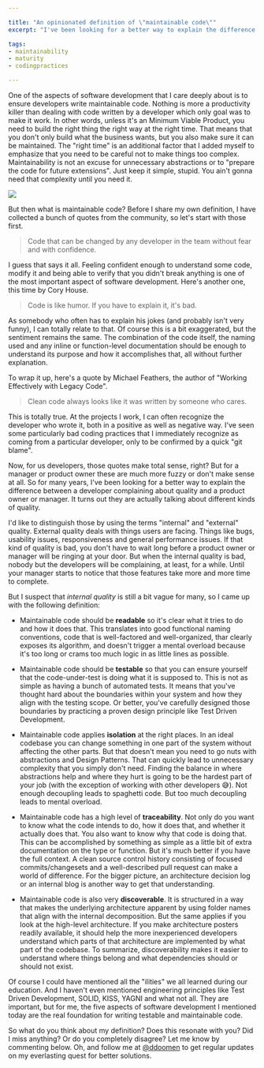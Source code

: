 ```yaml
---

title: "An opinionated definition of \"maintainable code\""
excerpt: "I've been looking for a better way to explain the difference between a developer complaining about quality and a product owner or manager."

tags:
- maintainability
- maturity
- codingpractices

---
```


One of the aspects of software development that I care deeply about is to ensure developers write maintainable code. Nothing is more a productivity killer than dealing with code written by a developer which only goal was to make it work. In other words, unless it's an Minimum Viable Product, you need to build the right thing the right way at the right time. That means that you don't only build what the business wants, but you also make sure it can be maintained. The "right time" is an additional factor that I added myself to emphasize that you need to be careful not to make things too complex. Maintainability is not an excuse for unnecessary abstractions or to "prepare the code for future extensions". Just keep it simple, stupid. You ain't gonna need that complexity until you need it. 

<img src="{{ site.url }}{{ site.baseurl }}/assets/images/posts/2023/humorquote.jpg" class="align-center"/> 

But then what is maintainable code? Before I share my own definition, I have collected a bunch of quotes from the community, so let's start with those first. 

> Code that can be changed by any developer in the team without fear and with confidence.

I guess that says it all. Feeling confident enough to understand some code, modify it and being able to verify that you didn't break anything is one of the most important aspect of software development. Here's another one, this time by Cory House.

> Code is like humor. If you have to explain it, it's bad.

As somebody who often has to explain his jokes (and probably isn't very funny), I can totally relate to that. Of course this is a bit exaggerated, but the sentiment remains the same. The combination of the code itself, the naming used and any inline or function-level documentation should be enough to understand its purpose and how it accomplishes that, all without further explanation. 

To wrap it up, here's a quote by Michael Feathers, the author of  "Working Effectively with Legacy Code".

> Clean code always looks like it was written by someone who cares.

This is totally true. At the projects I work, I can often recognize the developer who wrote it, both in a positive as well as negative way. I've seen some particularly bad coding practices that I immediately recognize as coming from a particular developer, only to be confirmed by a quick "git blame". 

Now, for us developers, those quotes make total sense, right? But for a manager or product owner these are much more fuzzy or don't make sense at all. So for many years, I've been looking for a better way to explain the difference between a developer complaining about quality and a product owner or manager. It turns out they are actually talking about different kinds of quality. 

I'd like to distinguish those by using the terms "internal" and "external" quality. External quality deals with things users are facing. Things like bugs, usability issues, responsiveness and general performance issues. If that kind of quality is bad, you don't have to wait long before a product owner or manager will be ringing at your door. But when the internal quality is bad, nobody but the developers will be complaining, at least, for a while. Until your manager starts to notice that those features take more and more time to complete. 

But I suspect that _internal quality_ is still a bit vague for many, so I came up with the following definition:

* Maintainable code should be **readable** so it's clear what it tries to do and how it does that. This translates into good functional naming conventions, code that is well-factored and well-organized, thar clearly exposes its algorithm, and doesn't trigger a mental overload because it's too long or crams too much logic in as little lines as possible. 

* Maintainable code should be **testable** so that you can ensure yourself that the code-under-test is doing what it is supposed to. This is not as simple as having a bunch of automated tests. It means that you've thought hard about the boundaries within your system and how they align with the testing scope. Or better, you've carefully designed those boundaries by practicing a proven design principle like Test Driven Development. 

* Maintainable code applies **isolation** at the right places. In an ideal codebase you can change something in one part of the system without affecting the other parts. But that doesn't mean you need to go nuts with abstractions and Design Patterns. That can quickly lead to unnecessary complexity that you simply don't need. Finding the balance in where abstractions help and where they hurt is going to be the hardest part of your job (with the exception of working with other developers 😅). Not enough decoupling leads to spaghetti code. But too much decoupling leads to mental overload.

* Maintainable code has a high level of **traceability**. Not only do you want to know what the code intends to do, how it does that, and whether it actually does that. You also want to know why that code is doing that. This can be accomplished by something as simple as a little bit of extra documentation on the type or function. But it's much better if you have the full context. A clean source control history consisting of focused commits/changesets and a well-described pull request can make a world of difference. For the bigger picture, an architecture decision log or an internal blog is another way to get that understanding. 

* Maintainable code is also very **discoverable**. It is structured in a way that makes the underlying architecture apparent by using folder names that align with the internal decomposition. But the same applies if you look at the high-level architecture. If you make architecture posters readily available, it should help the more inexperienced developers understand which parts of that architecture are implemented by what part of the codebase. To summarize, discoverability makes it easier to understand where things belong and what dependencies should or should not exist. 

Of course I could have mentioned all the "ilities" we all learned during our education. And I haven't even mentioned engineering principles like Test Driven Development, SOLID, KISS, YAGNI and what not all. They are important, but for me, the five aspects of software development I mentioned today are the real foundation for writing testable and maintainable code. 

So what do you think about my definition? Does this resonate with you? Did I miss anything? Or do you completely disagree? Let me know by commenting below. Oh, and follow me at [@ddoomen](https://twitter.com/ddoomen) to get regular updates on my everlasting quest for better solutions.
